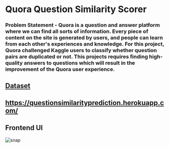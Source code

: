 # Quora Question Similarity Scorer

### Problem Statement -  Quora is a question and answer platform where we can find all sorts of information. Every piece of content on the site is generated by users, and people can learn from each other's experiences and knowledge. For this project, Quora challenged Kaggle users to classify whether question pairs are duplicated or not. This projects requires finding high-quality answers to questions which will result in the improvement of the Quora user experience.

## [Dataset](https://www.kaggle.com/competitions/quora-question-pairs/data)

## https://questionsimilarityprediction.herokuapp.com/

## Frontend UI 

![snap](https://user-images.githubusercontent.com/69419106/190894849-c9eecb23-7caa-46ca-b7f3-eeb1d1ca6971.png)
